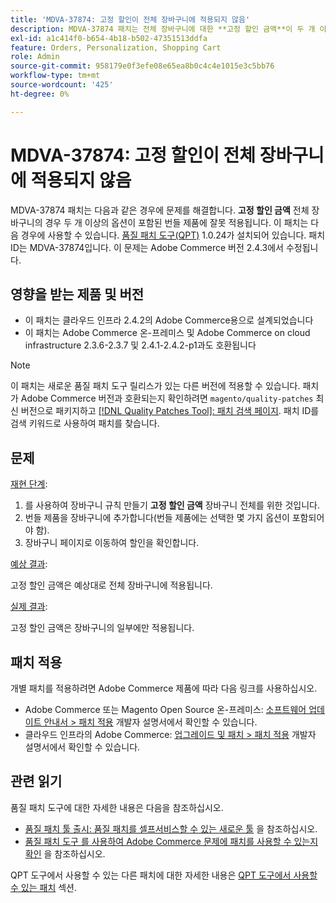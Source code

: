 ```yaml
---
title: 'MDVA-37874: 고정 할인이 전체 장바구니에 적용되지 않음'
description: MDVA-37874 패치는 전체 장바구니에 대한 **고정 할인 금액**이 두 개 이상의 옵션이 포함된 번들 제품에 잘못 적용되는 경우 문제를 해결합니다. 이 패치는 [Quality Patches Tool (QPT)](https://devdocs.magento.com/guides/v2.4/comp-mgr/patching.html#mqp) 1.0.24가 설치된 경우 사용할 수 있습니다. 패치 ID는 MDVA-37874입니다. 이 문제는 Adobe Commerce 버전 2.4.3에서 수정됩니다.
exl-id: a1c414f0-b654-4b18-b502-47351513ddfa
feature: Orders, Personalization, Shopping Cart
role: Admin
source-git-commit: 958179e0f3efe08e65ea8b0c4c4e1015e3c5bb76
workflow-type: tm+mt
source-wordcount: '425'
ht-degree: 0%

---
```


# MDVA-37874: 고정 할인이 전체 장바구니에 적용되지 않음

MDVA-37874 패치는 다음과 같은 경우에 문제를 해결합니다. **고정 할인 금액** 전체 장바구니의 경우 두 개 이상의 옵션이 포함된 번들 제품에 잘못 적용됩니다. 이 패치는 다음 경우에 사용할 수 있습니다. [품질 패치 도구(QPT)](https://devdocs.magento.com/guides/v2.4/comp-mgr/patching.html#mqp) 1.0.24가 설치되어 있습니다. 패치 ID는 MDVA-37874입니다. 이 문제는 Adobe Commerce 버전 2.4.3에서 수정됩니다.

## 영향을 받는 제품 및 버전

* 이 패치는 클라우드 인프라 2.4.2의 Adobe Commerce용으로 설계되었습니다
* 이 패치는 Adobe Commerce 온-프레미스 및 Adobe Commerce on cloud infrastructure 2.3.6-2.3.7 및 2.4.1-2.4.2-p1과도 호환됩니다

>[!NOTE]
>
>이 패치는 새로운 품질 패치 도구 릴리스가 있는 다른 버전에 적용할 수 있습니다. 패치가 Adobe Commerce 버전과 호환되는지 확인하려면 `magento/quality-patches` 최신 버전으로 패키지하고 [[!DNL Quality Patches Tool]: 패치 검색 페이지](https://devdocs.magento.com/quality-patches/tool.html#patch-grid). 패치 ID를 검색 키워드로 사용하여 패치를 찾습니다.

## 문제


<u>재현 단계</u>:

1. 를 사용하여 장바구니 규칙 만들기 **고정 할인 금액** 장바구니 전체를 위한 것입니다.
1. 번들 제품을 장바구니에 추가합니다(번들 제품에는 선택한 몇 가지 옵션이 포함되어야 함).
1. 장바구니 페이지로 이동하여 할인을 확인합니다.


<u>예상 결과</u>:

고정 할인 금액은 예상대로 전체 장바구니에 적용됩니다.

<u>실제 결과</u>:

고정 할인 금액은 장바구니의 일부에만 적용됩니다.


## 패치 적용

개별 패치를 적용하려면 Adobe Commerce 제품에 따라 다음 링크를 사용하십시오.

* Adobe Commerce 또는 Magento Open Source 온-프레미스: [소프트웨어 업데이트 안내서 > 패치 적용](https://devdocs.magento.com/guides/v2.4/comp-mgr/patching/mqp.html) 개발자 설명서에서 확인할 수 있습니다.
* 클라우드 인프라의 Adobe Commerce: [업그레이드 및 패치 > 패치 적용](https://devdocs.magento.com/cloud/project/project-patch.html) 개발자 설명서에서 확인할 수 있습니다.

## 관련 읽기

품질 패치 도구에 대한 자세한 내용은 다음을 참조하십시오.

* [품질 패치 툴 출시: 품질 패치를 셀프서비스할 수 있는 새로운 툴](/help/announcements/adobe-commerce-announcements/magento-quality-patches-released-new-tool-to-self-serve-quality-patches.md) 을 참조하십시오.
* [품질 패치 도구 를 사용하여 Adobe Commerce 문제에 패치를 사용할 수 있는지 확인](/help/support-tools/patches-available-in-qpt-tool/check-patch-for-magento-issue-with-magento-quality-patches.md) 을 참조하십시오.

QPT 도구에서 사용할 수 있는 다른 패치에 대한 자세한 내용은 [QPT 도구에서 사용할 수 있는 패치](https://support.magento.com/hc/en-us/sections/360010506631-Patches-available-in-QPT-tool-) 섹션.
